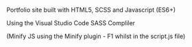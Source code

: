Portfolio site built with HTML5, SCSS and Javascript (ES6+)

Using the Visual Studio Code SASS Compliler

(Minify JS using the Minify plugin - F1 whilst in the script.js file)
